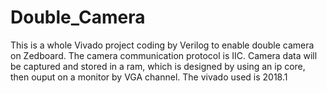 # Double_Camera
This is a whole Vivado project coding by Verilog to enable double camera on Zedboard. The camera communication protocol is IIC. Camera data will be captured and stored in a ram, which is designed by using an ip core, then ouput on a monitor by VGA channel.
The vivado used is 2018.1

